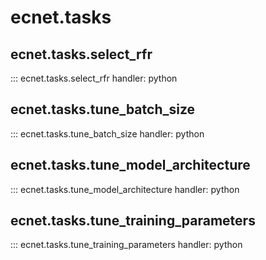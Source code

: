 # ecnet.tasks

## ecnet.tasks.select_rfr

::: ecnet.tasks.select_rfr
    handler: python

## ecnet.tasks.tune_batch_size

::: ecnet.tasks.tune_batch_size
    handler: python

## ecnet.tasks.tune_model_architecture

::: ecnet.tasks.tune_model_architecture
    handler: python

## ecnet.tasks.tune_training_parameters

::: ecnet.tasks.tune_training_parameters
    handler: python